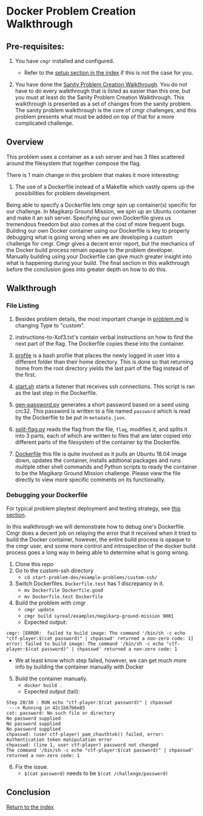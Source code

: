 # Docker Problem Creation Walkthrough


## Pre-requisites:

1. You have `cmgr` installed and configured.
    - Refer to the [setup section in the index](/README.md#setup)
      if this is not the case for you.

2. You have done the [Sanity Problem Creation Walkthrough](/example-problems/sanity-static-flag/README.md).
   You do not have to do every walkthrough that is listed as easier than this
   one, but you must at least do the Sanity Problem Creation Walkthrough. 
   This walkthrough is presented as a set of changes from the sanity problem.
   The sanity problem walkthrough is the core of cmgr challenges, and this 
   problem presents what must be added on top of that for a more complicated
   challenge.



## Overview

This problem uses a container as a ssh server and has 3 files scattered around
the filesystem that together compose the flag.

There is 1 main change in this problem that makes it more interesting:

1. The use of a Dockerfile instead of a Makefile which vastly opens up the
   possibilities for problem development.

Being able to specify a Dockerfile lets cmgr spin up container(s) specific for
our challenge. In Magikarp Ground Mission, we spin up an Ubuntu container and
make it an ssh server. Specifying our own Dockerfile gives us tremendous
freedom but also comes at the cost of more frequent bugs. Building our own
Docker container using our Dockerfile is key to properly debugging what is
going wrong when we are developing a custom challenge for cmgr. Cmgr gives a
decent error report, but the mechanics of the Docker build process remain 
opaque to the problem developer. Manually building using your Dockerfile can
give much greater insight into what is happening during your build. The final
section in this walkthrough before the conclusion goes into greater depth on
how to do this.


## Walkthrough


### File Listing

1. Besides problem details, the most important change in
   [problem.md](/example-problems/custom-ssh/problem.md) is changing Type to
   "custom".

2. instructions-to-Xof3.txt's contain verbal instructions on how to find the
   next part of the flag. The Dockerfile copies these into the container.

3. [profile](/example-problems/custom-ssh/profile) is a bash profile that
   places the newly logged in user into a different folder than their home
   directory. This is done so that returning home from the root directory
   yields the last part of the flag instead of the first.
   
4. [start.sh](/example-problems/custom-ssh/start.sh) starts a listener that
   receives ssh connections. This script is ran as the last step in the
   Dockerfile.
   
5. [gen-password.py](/example-problems/custom-ssh/gen-password.py) generates
   a short password based on a seed using crc32. This password is written to
   a file named `password` which is read by the Dockerfile to be put in
   `metadata.json`.
   
6. [split-flag.py](/example-problems/custom-ssh/split-flag.py) reads the
   flag from the file, `flag`, modifies it, and splits it into 3 parts,
   each of which are written to files that are later copied into different
   parts of the filesystem of the container by the Dockerfile.
   
7. [Dockerfile](/example-problems/custom-ssh/Dockerfile) this file is quite
   involved as it pulls an Ubuntu 18.04 image down, updates the container,
   installs addtional packages and runs multiple other shell commands and
   Python scripts to ready the container to be the Magikarp Ground Mission
   challenge. Please view the file directly to view more specific comments
   on its functionality.


### Debugging your Dockerfile

For typical problem playtest deployment and testing strategy, see 
[this section](/example-problems/sanity-static-flag#Deployment).

In this walkthrough we will demonstrate how to debug one's Dockerfile. Cmgr
does a decent job on relaying the error that it received when it tried to
build the Docker container, however, the entire build process is opaque to
the cmgr user, and some more control and introspection of the docker build
process goes a long way in being able to determine what is going wrong.

1. Clone this repo
2. Go to the custom-ssh directory
    - `cd start-problem-dev/example-problems/custom-ssh/`
3. Switch Dockerfiles. `Dockerfile.test` has 1 discrepancy in it.
    - `mv Dockerfile Dockerfile.good`
    - `mv Dockerfile.test Dockerfile`
4. Build the problem with cmgr
      - `cmgr update`
      - `cmgr build syreal/examples/magikarp-ground-mission 9001`
      - Expected output:
```
cmgr: [ERROR:  failed to build image: The command '/bin/sh -c echo "ctf-player:$(cat password)" | chpasswd' returned a non-zero code: 1]
error: failed to build image: The command '/bin/sh -c echo "ctf-player:$(cat password)" | chpasswd' returned a non-zero code: 1
```
* We at least know which step failed, however, we can get much more info
  by building the container manually with Docker
5. Build the container manually.
    - `docker build .`
    - Expected output (tail):
```
Step 20/30 : RUN echo "ctf-player:$(cat password)" | chpasswd
 ---> Running in 42c1b67b6e85
cat: password: No such file or directory
No password supplied
No password supplied
No password supplied
chpasswd: (user ctf-player) pam_chauthtok() failed, error:
Authentication token manipulation error
chpasswd: (line 1, user ctf-player) password not changed
The command '/bin/sh -c echo "ctf-player:$(cat password)" | chpasswd' returned a non-zero code: 1
```
6. Fix the issue.
    - `$(cat password)` needs to be `$(cat /challenge/password)`

## Conclusion

[Return to the index](/README.md#walkthroughs)

